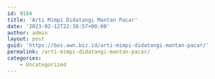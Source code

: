 ```yaml
---
id: 9184
title: 'Arti Mimpi Didatangi Mantan Pacar'
date: '2023-02-12T22:38:57+00:00'
author: admin
layout: post
guid: 'https://bos.awn.biz.id/arti-mimpi-didatangi-mantan-pacar/'
permalink: /arti-mimpi-didatangi-mantan-pacar/
categories:
    - Uncategorized
---
```


